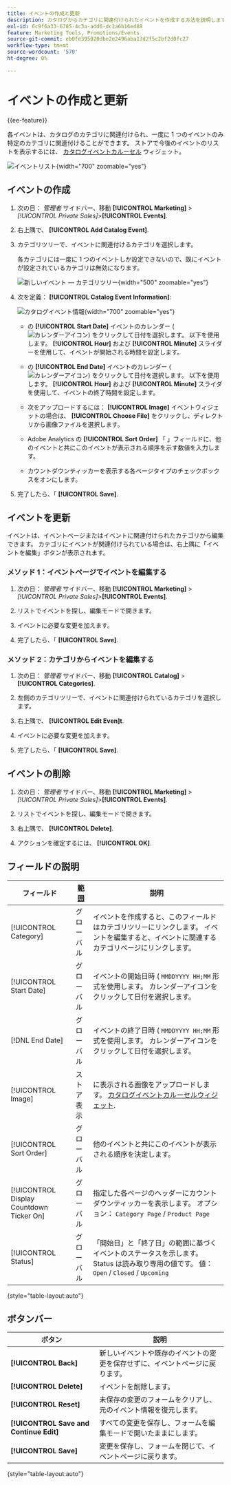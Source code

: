 ```yaml
---
title: イベントの作成と更新
description: カタログからカテゴリに関連付けられたイベントを作成する方法を説明します。
exl-id: 6c9f6a33-6785-4c3a-add6-dc2a6b16ed88
feature: Marketing Tools, Promotions/Events
source-git-commit: eb0fe395020dbe2e2496aba13d2f5c2bf2d0fc27
workflow-type: tm+mt
source-wordcount: '570'
ht-degree: 0%

---
```


# イベントの作成と更新

{{ee-feature}}

各イベントは、カタログのカテゴリに関連付けられ、一度に 1 つのイベントのみ特定のカテゴリに関連付けることができます。 ストアで今後のイベントのリストを表示するには、 [カタログイベントカルーセル](../content-design/widget-event-carousel.md) ウィジェット。

![イベントリスト](./assets/category-events.png){width="700" zoomable="yes"}

## イベントの作成

1. 次の日： _管理者_ サイドバー、移動 **[!UICONTROL Marketing]** > _[!UICONTROL Private Sales]_>**[!UICONTROL Events]**.

1. 右上隅で、 **[!UICONTROL Add Catalog Event]**.

1. カテゴリツリーで、イベントに関連付けるカテゴリを選択します。

   各カテゴリには一度に 1 つのイベントしか設定できないので、既にイベントが設定されているカテゴリは無効になります。

   ![新しいイベント — カテゴリツリー](./assets/catalog-events-category-tree.png){width="500" zoomable="yes"}

1. 次を定義： **[!UICONTROL Catalog Event Information]**:

   ![カタログイベント情報](./assets/catalog-event-information.png){width="700" zoomable="yes"}

   - の **[!UICONTROL Start Date]** イベントのカレンダー (![カレンダーアイコン](../assets/icon-calendar.png)) をクリックして日付を選択します。 以下を使用します。 **[!UICONTROL Hour]** および **[!UICONTROL Minute]** スライダーを使用して、イベントが開始される時間を設定します。

   - の **[!UICONTROL End Date]** イベントのカレンダー (![カレンダーアイコン](../assets/icon-calendar.png)) をクリックして日付を選択します。 以下を使用します。 **[!UICONTROL Hour]** および **[!UICONTROL Minute]** スライダを使用して、イベントの終了時間を設定します。

   - 次をアップロードするには： **[!UICONTROL Image]** イベントウィジェットの場合は、 **[!UICONTROL Choose File]** をクリックし、ディレクトリから画像ファイルを選択します。

   - Adobe Analytics の **[!UICONTROL Sort Order]** 「 」フィールドに、他のイベントと共にこのイベントが表示される順序を示す数値を入力します。

   - カウントダウンティッカーを表示する各ページタイプのチェックボックスをオンにします。

1. 完了したら、「 **[!UICONTROL Save]**.

## イベントを更新

イベントは、イベントページまたはイベントに関連付けられたカテゴリから編集できます。 カテゴリにイベントが関連付けられている場合は、右上隅に「イベントを編集」ボタンが表示されます。

### メソッド 1：イベントページでイベントを編集する

1. 次の日： _管理者_ サイドバー、移動 **[!UICONTROL Marketing]** > _[!UICONTROL Private Sales]_>**[!UICONTROL Events]**.

1. リストでイベントを探し、編集モードで開きます。

1. イベントに必要な変更を加えます。

1. 完了したら、「 **[!UICONTROL Save]**.

### メソッド 2：カテゴリからイベントを編集する

1. 次の日： _管理者_ サイドバー、移動 **[!UICONTROL Catalog]** > **[!UICONTROL Categories]**.

1. 左側のカテゴリツリーで、イベントに関連付けられているカテゴリを選択します。

1. 右上隅で、 **[!UICONTROL Edit Even]t**.

1. イベントに必要な変更を加えます。

1. 完了したら、「 **[!UICONTROL Save]**.

## イベントの削除

1. 次の日： _管理者_ サイドバー、移動 **[!UICONTROL Marketing]** > _[!UICONTROL Private Sales]_>**[!UICONTROL Events]**.

1. リストでイベントを探し、編集モードで開きます。

1. 右上隅で、 **[!UICONTROL Delete]**.

1. アクションを確定するには、 **[!UICONTROL OK]**.

## フィールドの説明

| フィールド | [範囲](../getting-started/websites-stores-views.md#scope-settings) | 説明 |
|--- |--- |--- |
| [!UICONTROL Category] | グローバル | イベントを作成すると、このフィールドはカテゴリツリーにリンクします。 イベントを編集すると、イベントに関連するカテゴリページにリンクします。 |
| [!UICONTROL Start Date] | グローバル | イベントの開始日時 ( `MMDDYYYY HH;MM` 形式を使用します。 カレンダーアイコンをクリックして日付を選択します。 |
| [!DNL End Date] | グローバル | イベントの終了日時 ( `MMDDYYYY HH;MM` 形式を使用します。 カレンダーアイコンをクリックして日付を選択します。 |
| [!UICONTROL Image] | ストア表示 | に表示される画像をアップロードします。 [カタログイベントカルーセルウィジェット](../content-design/widget-event-carousel.md). |
| [!UICONTROL Sort Order] | グローバル | 他のイベントと共にこのイベントが表示される順序を決定します。 |
| [!UICONTROL Display Countdown Ticker On] | グローバル | 指定した各ページのヘッダーにカウントダウンティッカーを表示します。 オプション： `Category Page` / `Product Page` |
| [!UICONTROL Status] | グローバル | 「開始日」と「終了日」の範囲に基づくイベントのステータスを示します。 Status は読み取り専用の値です。 値： `Open` / `Closed` / `Upcoming` |

{style="table-layout:auto"}

## ボタンバー

| ボタン | 説明 |
|--- |--- |
| **[!UICONTROL Back]** | 新しいイベントや既存のイベントの変更を保存せずに、イベントページに戻ります。 |
| **[!UICONTROL Delete]** | イベントを削除します。 |
| **[!UICONTROL Reset]** | 未保存の変更のフォームをクリアし、元のイベント情報を復元します。 |
| **[!UICONTROL Save and Continue Edit]** | すべての変更を保存し、フォームを編集モードで開いたままにします。 |
| **[!UICONTROL Save]** | 変更を保存し、フォームを閉じて、イベントページに戻ります。 |

{style="table-layout:auto"}
